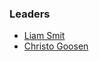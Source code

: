 ### Leaders
* [Liam Smit](mailto:liam.smit@owasp.org)
* [Christo Goosen](mailto:christo.goosen@owasp.org)
